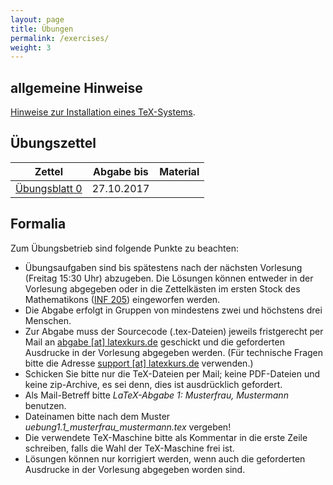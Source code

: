 ```yaml
---
layout: page
title: Übungen
permalink: /exercises/
weight: 3
---
```


## allgemeine Hinweise

[Hinweise zur Installation eines TeX-Systems](./00_texlive_installation.pdf "Installationshinweise").

## Übungszettel

Zettel                                                   | Abgabe bis | Material
---------------------------------------------------------|------------|-------------------------
[Übungsblatt 0](./00_erste_schritte.pdf)                 | 27.10.2017 |

<!--
[Übungsblatt 1](./01_schriften_kodierungen.pdf)          | 03.11.2017 |
[Übungsblatt 2](./02_mathesatz.pdf)                      | 10.11.2017 |
[Übungsblatt 3](./03_tabellen.pdf)                       | 17.11.2017 |
[Übungsblatt 4](./04_masseinheiten.pdf)                  | 24.11.2017 |
[Übungsblatt 5](./05_abbildungen_tikz.pdf)               | 01.12.2017 |
[Übungsblatt 6](./06_diagramme.pdf)                      | 08.12.2017 | [Messwerte](06_messwerte.dat)
[Übungsblatt 7](./07_umfangreiches_dokument.pdf)         | 15.12.2017 | [Projektdateien](07_projekt.zip)
[Weihnachtsblatt](./weihnachtsblatt.pdf)                 | 12.01.2018 |
[Übungsblatt 8](./08_bibliographie_mehrsprachigkeit.pdf) | 19.01.2018 |
[Übungsblatt 9](./09_praesentationen.pdf)                | 26.01.2018 |
[Übungsblatt 10](./10_brief_lebenslauf.pdf) 	         | 02.02.2018 |
-->

## Formalia

Zum Übungsbetrieb sind folgende Punkte zu beachten:

* Übungsaufgaben sind bis spätestens nach der nächsten Vorlesung (Freitag 15:30 Uhr) abzugeben.
  Die Lösungen können entweder in der Vorlesung abgegeben oder in die Zettelkästen im ersten Stock des Mathematikons (<a href="http://osm.org/go/0DwYyjIMU-?m=">INF 205</a>) eingeworfen werden.
* Die Abgabe erfolgt in Gruppen von mindestens zwei und höchstens drei Menschen.
* Zur Abgabe muss der Sourcecode (.tex-Dateien) jeweils fristgerecht per Mail an <a href="mailto:abgabe@latexkurs.de?subject=LaTeX-Abgabe%20:">abgabe [at] latexkurs.de</a> geschickt und die geforderten Ausdrucke in der Vorlesung abgegeben werden.
  (Für technische Fragen bitte die Adresse <a href="mailto:support@latexkurs.de"> support [at] latexkurs.de</a> verwenden.)
* Schicken Sie bitte nur die TeX-Dateien per Mail; keine PDF-Dateien und keine zip-Archive, es sei denn, dies ist ausdrücklich gefordert.
* Als Mail-Betreff bitte _LaTeX-Abgabe 1: Musterfrau, Mustermann_ benutzen.
* Dateinamen bitte nach dem Muster _uebung1.1_musterfrau_mustermann.tex_ vergeben!
* Die verwendete TeX-Maschine bitte als Kommentar in die erste Zeile schreiben, falls die Wahl der TeX-Maschine frei ist.
* Lösungen können nur korrigiert werden, wenn auch die geforderten Ausdrucke in der Vorlesung abgegeben worden sind.
				

